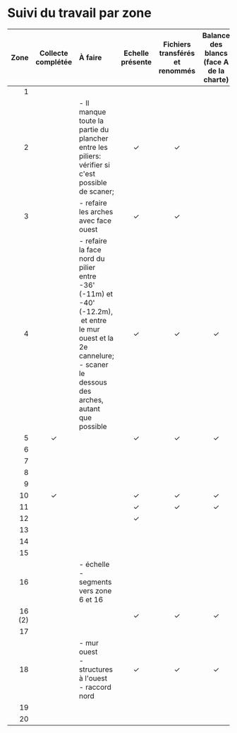 # Suivi du travail par zone

|   Zone | Collecte complétée | À faire                                                                                                                                                                        | Echelle présente | Fichiers transférés et renommés | Balance des blancs<br />(face A de la charte) | Tifs générés |  | Cibles détectées /<br />Échelle(s) définie(s) | Camera calibration z18v2 /<br />capture distance | Alignement<br />(workflow 1) | Optimisation<br />(workflow 2) | Nettoyage<br />du nuage |  |
| -----: | :------------------: | :------------------------------------------------------------------------------------------------------------------------------------------------------------------------------ | :---------------: | :--------------------------------: | :-------------------------------------------: | :-------------: | - | :------------------------------------------------: | ------------------------------------------------ | ---------------------------- | ------------------------------ | ----------------------- | - |
|      1 |                      |                                                                                                                                                                                 |                  |                                    |                                              |                |  |                                                    |                                                  |                              |                                |                         |  |
|      2 |                      | - Il manque toute la partie du plancher entre les piliers: vérifier si<br />c'est possible de scaner;                                                                          |        ✓        |                 ✓                 |                                              |                |  |                                                    |                                                  |                              |                                |                         |  |
|      3 |                      | - refaire les arches avec face ouest                                                                                                                                            |        ✓        |                 ✓                 |                                              |                |  |                                                    |                                                  |                              |                                |                         |  |
|      4 |                      | - refaire la face nord du pilier entre -36' (-11m) et -40' (-12.2m),<br /> et entre le mur ouest et la 2e cannelure;<br />- scaner le dessous des arches, autant que possible |        ✓        |                 ✓                 |                      ✓                      |       ✓       |  |                         ✓                         |                                                  |                              |                                |                         |  |
|      5 |          ✓          |                                                                                                                                                                                 |        ✓        |                 ✓                 |                      ✓                      |       ✓       |  |                                                    |                                                  |                              |                                |                         |  |
|      6 |                      |                                                                                                                                                                                 |                  |                                    |                                              |                |  |                                                    |                                                  |                              |                                |                         |  |
|      7 |                      |                                                                                                                                                                                 |                  |                                    |                                              |                |  |                                                    |                                                  |                              |                                |                         |  |
|      8 |                      |                                                                                                                                                                                 |                  |                                    |                                              |                |  |                                                    |                                                  |                              |                                |                         |  |
|      9 |                      |                                                                                                                                                                                 |                  |                                    |                                              |                |  |                                                    |                                                  |                              |                                |                         |  |
|     10 |          ✓          |                                                                                                                                                                                 |        ✓        |                 ✓                 |                      ✓                      |       ✓       |  |                         ✓                         |                                                  |                              |                                |                         |  |
|     11 |                      |                                                                                                                                                                                 |        ✓        |                 ✓                 |                      ✓                      |       ✓       |  |                         ✓                         |                                                  |                              |                                |                         |  |
|     12 |                      |                                                                                                                                                                                 |        ✓        |                                    |                                              |                |  |                                                    |                                                  |                              |                                |                         |  |
|     13 |                      |                                                                                                                                                                                 |                  |                                    |                                              |                |  |                                                    |                                                  |                              |                                |                         |  |
|     14 |                      |                                                                                                                                                                                 |                  |                                    |                                              |                |  |                                                    |                                                  |                              |                                |                         |  |
|     15 |                      |                                                                                                                                                                                 |                  |                                    |                                              |                |  |                                                    |                                                  |                              |                                |                         |  |
|     16 |                      | - échelle<br />- segments vers zone 6 et 16                                                                                                                                   |                  |                                    |                                              |                |  |                                                    |                                                  |                              |                                |                         |  |
| 16 (2) |                      |                                                                                                                                                                                 |        ✓        |                 ✓                 |                      ✓                      |       ✓       |  |                         ✓                         |                                                  |                              |                                |                         |  |
|     17 |                      |                                                                                                                                                                                 |                  |                                    |                                              |                |  |                                                    |                                                  |                              |                                |                         |  |
|     18 |                      | - mur ouest<br />- structures à l'ouest<br />- raccord nord                                                                                                                    |        ✓        |                 ✓                 |                      ✓                      |       ✓       |  |                                                    |                                                  |                              |                                |                         |  |
|     19 |                      |                                                                                                                                                                                 |                  |                                    |                                              |                |  |                                                    |                                                  |                              |                                |                         |  |
|     20 |                      |                                                                                                                                                                                 |                  |                                    |                                              |                |  |                                                    |                                                  |                              |                                |                         |  |
